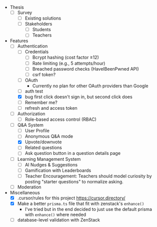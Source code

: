 - Thesis
    - [ ] Survey
        - [ ] Existing solutions
        - [ ] Stakeholders  
            - [ ] Students
            - [ ] Teachers
- Features
    - [ ] Authentication
        - [ ] Credentials
            - [ ] Bcrypt hashing (cost factor ≥12)
            - [ ] Rate limiting (e.g., 5 attempts/hour)
            - [ ] Breached password checks (HaveIBeenPwned API)
            - [ ] csrf token?
        - [ ] OAuth
            - Currently no plan for other OAuth providers than Google
        - [ ] auth test
        - [x] bug first click doesn't sign in, but second click does
        - [ ] Remember me?
        - [ ] refresh and access token
    - [ ] Authorization
        - [ ] Role-based access control (RBAC)
    - [ ] Q&A System
        - [ ] User Profile
        - [ ] Anonymous Q&A mode
        - [x] Upvote/downvote
        - [ ] Related questions
        - [ ] Ask question button in a question details page
    - [ ] Learning Management System
        - [ ] AI Nudges & Suggestions
        - [ ] Gamification with Leaderboards
        - [ ] Teacher Encouragement: Teachers should model curiosity by posting "starter questions" to normalize asking.
    - [ ] Moderation

- Miscellaneous
    - [x] .cursor/rules for this project https://cursor.directory/
    - [x] Make a better `prisma.ts` file that fit with zenstack's `enhance()`
        - I've tried but in the end decided to just use the default prisma with `enhance()` where needed
    - [ ] database-level validation with ZenStack
